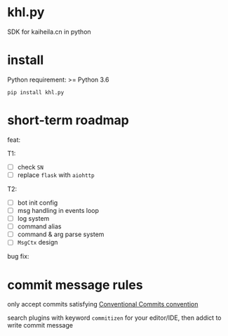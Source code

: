 # khl.py

SDK for kaiheila.cn in python

# install

Python requirement: >= Python 3.6

```shell
pip install khl.py
```

# short-term roadmap

feat:

T1:

- [ ] check `SN`
- [ ] replace `flask` with `aiohttp`

T2:

- [ ] bot init config
- [ ] msg handling in events loop
- [ ] log system
- [ ] command alias
- [ ] command & arg parse system
- [ ] `MsgCtx` design

bug fix:

# commit message rules

only accept commits satisfying [Conventional Commits convention](https://github.com/commitizen/cz-cli)

search plugins with keyword `commitizen` for your editor/IDE, then addict to write commit message